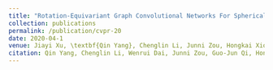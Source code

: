 ```yaml
---
title: "Rotation-Equivariant Graph Convolutional Networks For Spherical Data via Global-Local Attention"
collection: publications
permalink: /publication/cvpr-20
date: 2020-04-1
venue: Jiayi Xu, \textbf{Qin Yang}, Chenglin Li, Junni Zou, Hongkai Xiong, X. Pan, H. Wang, “Rotation-Equivariant Graph Convolutional Networks For Spherical Data via Global-Local Attention”, accepted by IEEE International Conference on Image Processing (ICIP 2022).
citation: Qin Yang, Chenglin Li, Wenrui Dai, Junni Zou, Guo-Jun Qi, Hongkai Xiong, “Rotation Equivariant Graph Convolutional Network for Spherical Image Classification”, IEEE Int’l Conf. Computer Vision and Pattern Recognition (CVPR 2020), Seattle, USA, June 2020.
---
```


